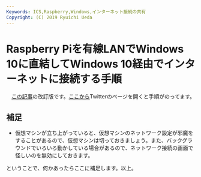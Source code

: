 ```yaml
---
Keywords: ICS,Raspberry,Windows,インターネット接続の共有
Copyright: (C) 2019 Ryuichi Ueda
---
```


# Raspberry Piを有線LANでWindows 10に直結してWindows 10経由でインターネットに接続する手順


　[この記事](https://b.ueda.tech/?post=08694)の改訂版です。[ここから](https://twitter.com/ryuichiueda/status/1178124814076149761)Twitterのページを開くと手順がのってます。

## 補足

* 仮想マシンが立ち上がっていると、仮想マシンのネットワーク設定が邪魔をすることがあるので、仮想マシンは切っておきましょう。また、バックグラウンドでいろいろ動かしている場合があるので、ネットワーク接続の画面で怪しいのを無効にしておきます。

ということで、何かあったらここに補足します。以上。

